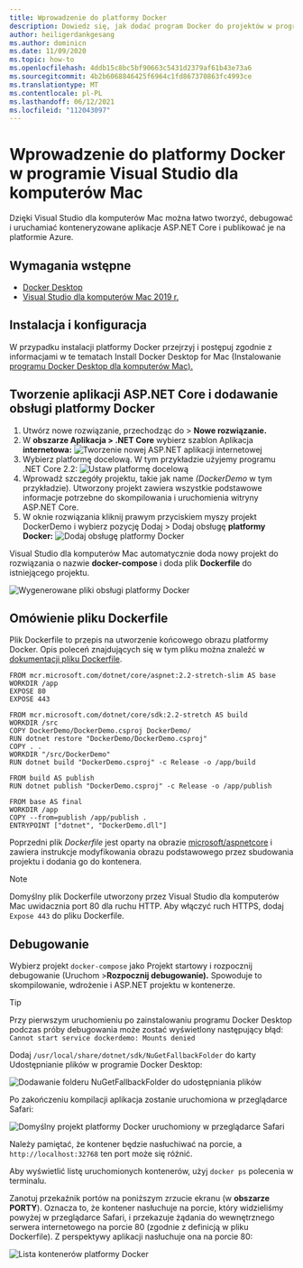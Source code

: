 ```yaml
---
title: Wprowadzenie do platformy Docker
description: Dowiedz się, jak dodać program Docker do projektów w programie Visual Studio dla komputerów Mac
author: heiligerdankgesang
ms.author: dominicn
ms.date: 11/09/2020
ms.topic: how-to
ms.openlocfilehash: 4ddb15c8bc5bf90663c5431d2379af61b43e73a6
ms.sourcegitcommit: 4b2b6068846425f6964c1fd867370863fc4993ce
ms.translationtype: MT
ms.contentlocale: pl-PL
ms.lasthandoff: 06/12/2021
ms.locfileid: "112043097"
---
```

# <a name="get-started-with-docker-in-visual-studio-for-mac"></a>Wprowadzenie do platformy Docker w programie Visual Studio dla komputerów Mac

Dzięki Visual Studio dla komputerów Mac można łatwo tworzyć, debugować i uruchamiać konteneryzowane aplikacje ASP.NET Core i publikować je na platformie Azure.

## <a name="prerequisites"></a>Wymagania wstępne

* [Docker Desktop](https://hub.docker.com/editions/community/docker-ce-desktop-mac)
* [Visual Studio dla komputerów Mac 2019 r.](https://visualstudio.microsoft.com/vs/mac)

## <a name="installation-and-setup"></a>Instalacja i konfiguracja

W przypadku instalacji platformy Docker przejrzyj i postępuj zgodnie z informacjami w te tematach Install Docker Desktop for Mac (Instalowanie [programu Docker Desktop dla komputerów Mac).](https://docs.docker.com/docker-for-mac/install/)

## <a name="creating-an-aspnet-core-web-application-and-adding-docker-support"></a>Tworzenie aplikacji ASP.NET Core i dodawanie obsługi platformy Docker

1. Utwórz nowe rozwiązanie, przechodząc do > **Nowe rozwiązanie.**
1. W **obszarze Aplikacja > .NET Core** wybierz szablon Aplikacja **internetowa:** ![ Tworzenie nowej ASP.NET aplikacji internetowej](media/docker-quickstart-1.png)
1. Wybierz platformę docelową. W tym przykładzie użyjemy programu .NET Core 2.2: ![ Ustaw platformę docelową](media/docker-quickstart-2.png)
1. Wprowadź szczegóły projektu, takie jak name _(DockerDemo_ w tym przykładzie). Utworzony projekt zawiera wszystkie podstawowe informacje potrzebne do skompilowania i uruchomienia witryny ASP.NET Core.
1. W oknie rozwiązania kliknij prawym przyciskiem myszy projekt DockerDemo i wybierz pozycję Dodaj > Dodaj obsługę **platformy Docker:** ![ Dodaj obsługę platformy Docker](media/docker-quickstart-3.png)

Visual Studio dla komputerów Mac automatycznie doda nowy projekt do rozwiązania o nazwie **docker-compose** i doda plik **Dockerfile** do istniejącego projektu.

![Wygenerowane pliki obsługi platformy Docker](media/docker-quickstart-4.png)

## <a name="dockerfile-overview"></a>Omówienie pliku Dockerfile

Plik Dockerfile to przepis na utworzenie końcowego obrazu platformy Docker. Opis poleceń znajdujących się w tym pliku można znaleźć w [dokumentacji pliku Dockerfile](https://docs.docker.com/engine/reference/builder/).

```
FROM mcr.microsoft.com/dotnet/core/aspnet:2.2-stretch-slim AS base
WORKDIR /app
EXPOSE 80
EXPOSE 443

FROM mcr.microsoft.com/dotnet/core/sdk:2.2-stretch AS build
WORKDIR /src
COPY DockerDemo/DockerDemo.csproj DockerDemo/
RUN dotnet restore "DockerDemo/DockerDemo.csproj"
COPY . .
WORKDIR "/src/DockerDemo"
RUN dotnet build "DockerDemo.csproj" -c Release -o /app/build

FROM build AS publish
RUN dotnet publish "DockerDemo.csproj" -c Release -o /app/publish

FROM base AS final
WORKDIR /app
COPY --from=publish /app/publish .
ENTRYPOINT ["dotnet", "DockerDemo.dll"]
```

Poprzedni plik *Dockerfile* jest oparty na obrazie [microsoft/aspnetcore](https://hub.docker.com/r/microsoft/aspnetcore/) i zawiera instrukcje modyfikowania obrazu podstawowego przez sbudowania projektu i dodania go do kontenera.

> [!NOTE]
> Domyślny plik Dockerfile utworzony przez Visual Studio dla komputerów Mac uwidacznia port 80 dla ruchu HTTP. Aby włączyć ruch HTTPS, dodaj `Expose 443` do pliku Dockerfile.

## <a name="debugging"></a>Debugowanie

Wybierz projekt `docker-compose` jako Projekt startowy i rozpocznij debugowanie (Uruchom >**Rozpocznij debugowanie).** Spowoduje to skompilowanie, wdrożenie i ASP.NET projektu w kontenerze.

> [!TIP]
> Przy pierwszym uruchomieniu po zainstalowaniu programu Docker Desktop podczas próby debugowania może zostać wyświetlony następujący błąd: `Cannot start service dockerdemo: Mounts denied`
>
> Dodaj `/usr/local/share/dotnet/sdk/NuGetFallbackFolder` do karty Udostępnianie plików w programie Docker Desktop:
>
> ![Dodawanie folderu NuGetFallbackFolder do udostępniania plików](media/docker-quickstart-5.png)

Po zakończeniu kompilacji aplikacja zostanie uruchomiona w przeglądarce Safari:

![Domyślny projekt platformy Docker uruchomiony w przeglądarce Safari](media/docker-quickstart-6.png)

Należy pamiętać, że kontener będzie nasłuchiwać na porcie, a `http://localhost:32768` ten port może się różnić.

Aby wyświetlić listę uruchomionych kontenerów, użyj `docker ps` polecenia w terminalu.

Zanotuj przekaźnik portów na poniższym zrzucie ekranu (w **obszarze PORTY**). Oznacza to, że kontener nasłuchuje na porcie, który widzieliśmy powyżej w przeglądarce Safari, i przekazuje żądania do wewnętrznego serwera internetowego na porcie 80 (zgodnie z definicją w pliku Dockerfile). Z perspektywy aplikacji nasłuchuje ona na porcie 80:

![Lista kontenerów platformy Docker](media/docker-quickstart-7.png)

